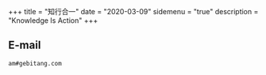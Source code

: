 +++
title = "知行合一"
date = "2020-03-09"
sidemenu = "true"
description = "Knowledge Is Action"
+++

## E-mail
    am#gebitang.com

